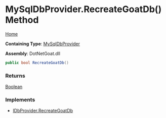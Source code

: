 # MySqlDbProvider\.RecreateGoatDb\(\) Method

[Home](../../../../../../../README.md)

**Containing Type**: [MySqlDbProvider](../README.md)

**Assembly**: DotNetGoat\.dll

```csharp
public bool RecreateGoatDb()
```

### Returns

[Boolean](https://docs.microsoft.com/en-us/dotnet/api/system.boolean)

### Implements

* [IDbProvider.RecreateGoatDb](../../IDbProvider/RecreateGoatDb/README.md)
